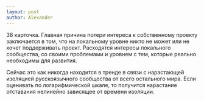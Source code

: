 ```yaml
---
layout: post
author: Alexander
---
```


38 карточка. Главная причина потери интереса к собственному проекту заключается в том, что на локальному уровне никто не может или не хочет поддерживать проект. Расходятся интересы локального сообщества, со своими проблемами и уровнем с тем, которые реально необходимы для развития. 

Сейчас это как никогда находится в тренде в связи с нарастающей изоляцией русскоязычного сообщества от всего остального мира. Если оценивать по логарифмической шкале, то получится нарастание отставания нелинейно зависящее от времени изоляции.
